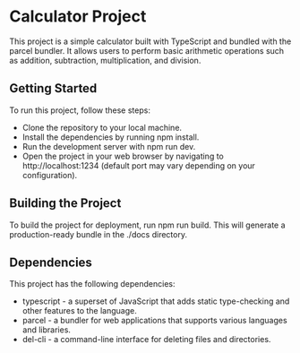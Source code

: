 # Calculator Project 

This project is a simple calculator built with TypeScript and bundled with the parcel bundler. It allows users to perform basic arithmetic operations such as addition, subtraction, multiplication, and division.

## Getting Started
To run this project, follow these steps:

* Clone the repository to your local machine.
* Install the dependencies by running npm install.
* Run the development server with npm run dev.
* Open the project in your web browser by navigating to http://localhost:1234 (default port may vary depending on your configuration).

## Building the Project
To build the project for deployment, run npm run build. This will generate a production-ready bundle in the ./docs directory.

## Dependencies
This project has the following dependencies:

* typescript - a superset of JavaScript that adds static type-checking and other features to the language.
* parcel - a bundler for web applications that supports various languages and libraries.
* del-cli - a command-line interface for deleting files and directories.
